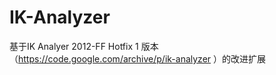 # IK-Analyzer
基于IK Analyer 2012-FF Hotfix 1 版本（https://code.google.com/archive/p/ik-analyzer ）的改进扩展
